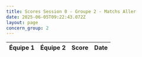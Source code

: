 ```yaml
---
title: Scores Session 0 - Groupe 2 - Matchs Aller
date: 2025-06-05T09:22:43.072Z
layout: page
concern_group: 2
---
```




| Équipe 1 | Équipe 2 | Score | Date |
|----------|----------|-------|------|

